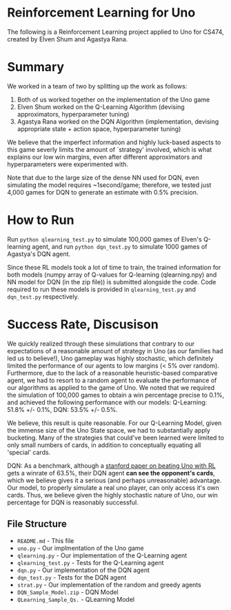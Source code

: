 # Reinforcement Learning for Uno
The following is a Reinforcement Learning project applied to Uno for CS474, created by Elven Shum and Agastya Rana.

# Summary

We worked in a team of two by splitting up the work as follows:
1. Both of us worked together on the implementation of the Uno game
2. Elven Shum worked on the Q-Learning Algorithm (devising approximators, hyperparameter tuning)
3. Agastya Rana worked on the DQN Algorithm (implementation, devising appropriate state + action space, hyperparameter tuning)

We believe that the imperfect information and highly luck-based aspects to this game severly limits the amount of `strategy' involved, which is what explains our low win margins, even after different approximators and hyperparameters were experimented with.

Note that due to the large size of the dense NN used for DQN, even simulating the model requires ~1second/game; therefore, we tested just 4,000 games for DQN to generate an estimate with 0.5% precision.


# How to Run
Run `python qlearning_test.py` to simulate 100,000 games of Elven's Q-learning agent, and run `python dqn_test.py` to simulate
1000 games of Agastya's DQN agent.

Since these RL models took a lot of time to train, the trained information for both models (numpy array of Q-values for Q-learning (qlearning.npy) and NN model for DQN (in the zip file)) is submitted alongside the code. Code required to run these models is provided in `qlearning_test.py` and `dqn_test.py` respectively.


# Success Rate, Discusison
We quickly realized through these simulations that contrary to our expectations of a reasonable amount
of strategy in Uno (as our families had led us to believe!), Uno gameplay was highly stochastic, which
definitely limited the performance of our agents to low margins (< 5% over random). Furthermore, due to
the lack of a reasonable heuristic-based comparative agent, we had to resort to a random agent to evaluate
the performance of our algorithms as applied to the game of Uno.  We noted that we
required the simulation of 100,000 games to obtain a win percentage precise to 0.1%, and achieved the following performance with our models: Q-Learning: 51.8% +/- 0.1%, DQN: 53.5% +/- 0.5%.

We believe, this result is quite reasonable. 
For our Q-Learning Model, given the immense size of the Uno State space, we had to substantially apply bucketing. Many of the strategies that could've been learned were limited to only small numbers of cards, in addition to conceptually equating all 'special' cards.

DQN: As a benchmark, although a [stanford paper on beating Uno with RL](https://web.stanford.edu/class/aa228/reports/2020/final79.pdf) gets a winrate of 63.5%, their DQN agent **can see the opponent's cards**, which we believe gives it a serious (and perhaps unreasonable) advantage. Our model, to properly simulate a real uno player, can only access it's own cards. Thus, we believe given the highly stochastic nature of Uno, our win percentage for DQN is reasonably successful.



## File Structure
* `README.md` - This file
* `uno.py` - Our implmentation of the Uno game
* `qlearning.py` - Our implementation of the Q-Learning agent
* `qlearning_test.py` - Tests for the Q-Learning agent
* `dqn.py` - Our implementation of the DQN agent
* `dqn_test.py` - Tests for the DQN agent
* `strat.py` - Our implementation of the random and greedy agents
* `DQN_Sample_Model.zip` - DQN Model
* `QLearning_Sample_Qs.` - QLearning Model

